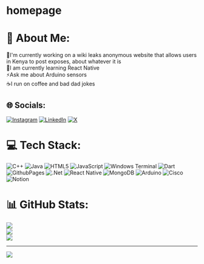 # homepage
# 💫 About Me:
🔭I'm currently working on a wiki leaks anonymous website that allows users in Kenya to post exposes, about whatever it is<br>🌳I am currently learning React Native<br>⚡Ask me about Arduino sensors<br>☕I run on coffee and bad dad jokes


## 🌐 Socials:
[![Instagram](https://img.shields.io/badge/Instagram-%23E4405F.svg?logo=Instagram&logoColor=white)](https://instagram.com/muigaiii) [![LinkedIn](https://img.shields.io/badge/LinkedIn-%230077B5.svg?logo=linkedin&logoColor=white)](https://linkedin.com/in/SimonMuigai) [![X](https://img.shields.io/badge/X-black.svg?logo=X&logoColor=white)](https://x.com/_SimonMuigai_) 

# 💻 Tech Stack:
![C++](https://img.shields.io/badge/c++-%2300599C.svg?style=for-the-badge&logo=c%2B%2B&logoColor=white) ![Java](https://img.shields.io/badge/java-%23ED8B00.svg?style=for-the-badge&logo=openjdk&logoColor=white) ![HTML5](https://img.shields.io/badge/html5-%23E34F26.svg?style=for-the-badge&logo=html5&logoColor=white) ![JavaScript](https://img.shields.io/badge/javascript-%23323330.svg?style=for-the-badge&logo=javascript&logoColor=%23F7DF1E) ![Windows Terminal](https://img.shields.io/badge/Windows%20Terminal-%234D4D4D.svg?style=for-the-badge&logo=windows-terminal&logoColor=white) ![Dart](https://img.shields.io/badge/dart-%230175C2.svg?style=for-the-badge&logo=dart&logoColor=white) ![GithubPages](https://img.shields.io/badge/github%20pages-121013?style=for-the-badge&logo=github&logoColor=white) ![.Net](https://img.shields.io/badge/.NET-5C2D91?style=for-the-badge&logo=.net&logoColor=white) ![React Native](https://img.shields.io/badge/react_native-%2320232a.svg?style=for-the-badge&logo=react&logoColor=%2361DAFB) ![MongoDB](https://img.shields.io/badge/MongoDB-%234ea94b.svg?style=for-the-badge&logo=mongodb&logoColor=white) ![Arduino](https://img.shields.io/badge/-Arduino-00979D?style=for-the-badge&logo=Arduino&logoColor=white) ![Cisco](https://img.shields.io/badge/cisco-%23049fd9.svg?style=for-the-badge&logo=cisco&logoColor=black) ![Notion](https://img.shields.io/badge/Notion-%23000000.svg?style=for-the-badge&logo=notion&logoColor=white)
# 📊 GitHub Stats:
![](https://github-readme-stats.vercel.app/api?username=SimonMuigai&theme=dark&hide_border=false&include_all_commits=false&count_private=false)<br/>
![](https://github-readme-streak-stats.herokuapp.com/?user=SimonMuigai&theme=dark&hide_border=false)<br/>
![](https://github-readme-stats.vercel.app/api/top-langs/?username=SimonMuigai&theme=dark&hide_border=false&include_all_commits=false&count_private=false&layout=compact)

---
[![](https://visitcount.itsvg.in/api?id=SimonMuigai&icon=0&color=0)](https://visitcount.itsvg.in)

<!-- Proudly created with GPRM ( https://gprm.itsvg.in ) -->
